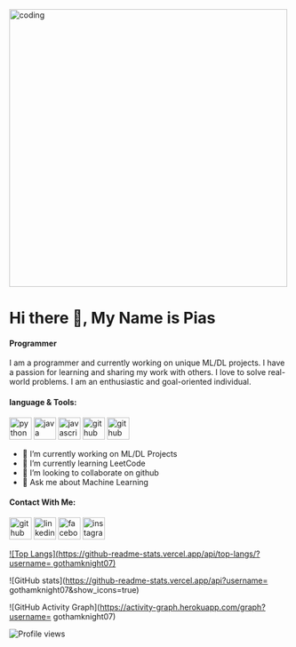 <img src='https://user-images.githubusercontent.com/104611659/218259188-90383db9-6911-41fa-8519-8ba0e1ff5837.png' alt='coding' width='500'>

# Hi there 👋, My Name is Pias
#### Programmer
I am a programmer and currently working on unique ML/DL projects. I have a passion for learning and sharing my work with others. I love to solve real-world problems. I am an enthusiastic and goal-oriented individual. 

#### language & Tools:
<img src='https://user-images.githubusercontent.com/104611659/218259989-ba7b912e-c09a-4506-802b-5b28dc14243e.png' alt='python' height='40'>  <img src='https://user-images.githubusercontent.com/104611659/218260019-71b98095-360b-4c3f-975d-8225cc39164f.png' alt='java' height='40'>  <img src='https://user-images.githubusercontent.com/104611659/218260073-3d96785c-e5de-43f6-b6c1-36174929dccd.png' alt='javascript' height='40'>  <img src='https://user-images.githubusercontent.com/104611659/218260117-6716c75e-fc95-4582-8405-3aa59fd17d18.png' alt='github' height='40'> <img src='https://user-images.githubusercontent.com/104611659/218260165-c0719392-b88f-4272-a41f-51d331ffeedb.png' alt='github' height='40'>


- 🔭 I’m currently working on ML/DL Projects  
- 🌱 I’m currently learning LeetCode 
- 👯 I’m looking to collaborate on github 
- 💬 Ask me about Machine Learning 

#### Contact With Me:
[<img src='https://cdn.jsdelivr.net/npm/simple-icons@3.0.1/icons/github.svg' alt='github' height='40'>](https://github.com/aparnadaspias)  [<img src='https://cdn.jsdelivr.net/npm/simple-icons@3.0.1/icons/linkedin.svg' alt='linkedin' height='40'>](https://www.linkedin.com/in/aparna-das-pias/)  [<img src='https://cdn.jsdelivr.net/npm/simple-icons@3.0.1/icons/facebook.svg' alt='facebook' height='40'>](https://www.facebook.com/PiasDas)  [<img src='https://cdn.jsdelivr.net/npm/simple-icons@3.0.1/icons/instagram.svg' alt='instagram' height='40'>](https://www.instagram.com/impias/)  

[![Top Langs](https://github-readme-stats.vercel.app/api/top-langs/?username= gothamknight07)](https://github.com/anuraghazra/github-readme-stats)

![GitHub stats](https://github-readme-stats.vercel.app/api?username= gothamknight07&show_icons=true)


![GitHub Activity Graph](https://activity-graph.herokuapp.com/graph?username= gothamknight07)  

![Profile views](https://gpvc.arturio.dev/aparnadaspias)




